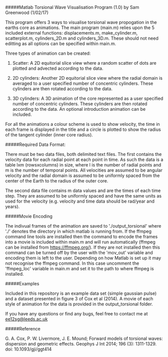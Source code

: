 #####Matlab Torsional Wave Visualisation Program (1.0) by Sam Greenwood (1/02/17)

This program offers 3 ways to visualise torsional wave propogation in the 
earths core as animations. The main program (main.m) relies upon the 5
included external functions: displacements.m, make_cylinder.m, scatterplot.m,
cylinders_2D.m and cylinders_3D.m. These should not need editting as all
options can be specified within main.m.

Three types of animation can be created:

1. Scatter: A 2D equitorial slice view where a random scatter of dots are plotted and
advected according to the data.

2. 2D cylinders: Another 2D equitorial slice view where the radial domain is
averaged to a user specified number of concentric cylinders. These cylinders
are then rotated according to the data.

3. 3D cylinders: A 3D animation of the core represented as a user specified 
number of concentric cylinders. These cylinders are then rotated according to
the data. An optional introduction animation can be included.

For all the animations a colour scheme is used to show velocity, the time in
each frame is displayed in the title and a circle is plotted to show the radius
of the tangent cylinder (inner core radius).

#####Required Data Format:

There must be two data files, both delimited text files. The first contains
the velocity data for each radial point at each point in time. As such the data
is a table lxm (rowsxcolumns) in size, where l is the number of radial points and m is the
number of temporal points. All velocities are assumed to be angular velocity and
the radial domain is assumed to be uniformly spaced from the center of the Earth
to the radius of the outer core.

The second data file contains m data values and are the times of each time step.
They are assumed to be uniformly spaced and have the same units as used for the
velocity (e.g. velocity and time data should be rad/year and years).

#####Movie Encoding

The indivual frames of the animation are saved to './output_torsional' where
'./' denotes the directory in which matlab is running from. If the ffmpeg command line 
tools are installed then the command to encode the frames into a movie is included within
main.m and will run automatically (ffmpeg can be installed from https://ffmpeg.org/).
If they are not installed then this command can be turned off by the user
with the 'mov_out' variable and encoding them is left to the user.
Depending on how Matlab is set up it may not recognise the
ffmpeg command. In this case uncomment the 'ffmpeg_loc' variable in main.m and set it to
the path to where ffmpeg is installed. 

#####Examples

Included in this repository is an example data set (simple gaussian pulse) and a dataset
presented in figure 3 of Cox et al (2014). A movie of each style of animation for the
data is provided in the output_torsional folder.

If you have any questions or find any bugs, feel free to contact me at
ee12sg@leeds.ac.uk

#####Reference

G. A. Cox, P. W. Livermore, J. E. Mound; Forward models of torsional waves: dispersion 
and geometric effects. Geophys J Int 2014; 196 (3): 1311-1329. doi: 10.1093/gji/ggt414
